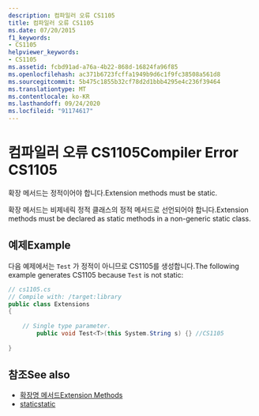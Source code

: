 ```yaml
---
description: 컴파일러 오류 CS1105
title: 컴파일러 오류 CS1105
ms.date: 07/20/2015
f1_keywords:
- CS1105
helpviewer_keywords:
- CS1105
ms.assetid: fcbd91ad-a76a-4b22-868d-16824fa96f85
ms.openlocfilehash: ac371b6723fcffa1949b9d6c1f9fc38508a561d8
ms.sourcegitcommit: 5b475c1855b32cf78d2d1bbb4295e4c236f39464
ms.translationtype: MT
ms.contentlocale: ko-KR
ms.lasthandoff: 09/24/2020
ms.locfileid: "91174617"
---
```

# <a name="compiler-error-cs1105"></a><span data-ttu-id="6f6e2-103">컴파일러 오류 CS1105</span><span class="sxs-lookup"><span data-stu-id="6f6e2-103">Compiler Error CS1105</span></span>

<span data-ttu-id="6f6e2-104">확장 메서드는 정적이어야 합니다.</span><span class="sxs-lookup"><span data-stu-id="6f6e2-104">Extension methods must be static.</span></span>  
  
 <span data-ttu-id="6f6e2-105">확장 메서드는 비제네릭 정적 클래스의 정적 메서드로 선언되어야 합니다.</span><span class="sxs-lookup"><span data-stu-id="6f6e2-105">Extension methods must be declared as static methods in a non-generic static class.</span></span>  
  
## <a name="example"></a><span data-ttu-id="6f6e2-106">예제</span><span class="sxs-lookup"><span data-stu-id="6f6e2-106">Example</span></span>  

 <span data-ttu-id="6f6e2-107">다음 예제에서는 `Test` 가 정적이 아니므로 CS1105를 생성합니다.</span><span class="sxs-lookup"><span data-stu-id="6f6e2-107">The following example generates CS1105 because `Test` is not static:</span></span>  
  
```csharp  
// cs1105.cs  
// Compile with: /target:library  
public class Extensions  
{  
  
    // Single type parameter.  
        public void Test<T>(this System.String s) {} //CS1105  
  
}  
```  
  
## <a name="see-also"></a><span data-ttu-id="6f6e2-108">참조</span><span class="sxs-lookup"><span data-stu-id="6f6e2-108">See also</span></span>

- [<span data-ttu-id="6f6e2-109">확장명 메서드</span><span class="sxs-lookup"><span data-stu-id="6f6e2-109">Extension Methods</span></span>](../programming-guide/classes-and-structs/extension-methods.md)
- [<span data-ttu-id="6f6e2-110">static</span><span class="sxs-lookup"><span data-stu-id="6f6e2-110">static</span></span>](../language-reference/keywords/static.md)
